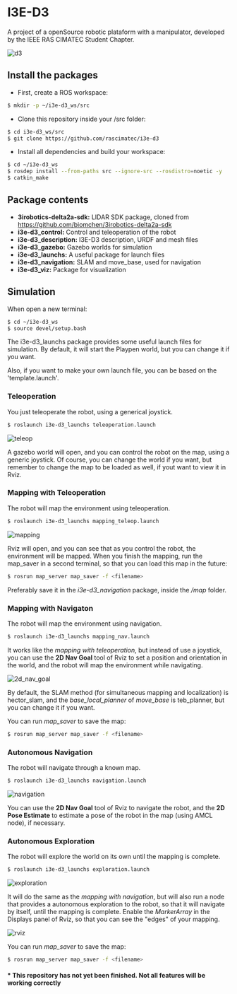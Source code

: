 # I3E-D3
A project of a openSource robotic plataform with a manipulator, 
developed by the IEEE RAS CIMATEC Student Chapter.

![d3](images/d3.png)

## Install the packages
- First, create a ROS workspace:
```bash
$ mkdir -p ~/i3e-d3_ws/src
```
- Clone this repository inside your /src folder:
```bash
$ cd i3e-d3_ws/src
$ git clone https://github.com/rascimatec/i3e-d3
```
- Install all dependencies and build your workspace:
```bash
$ cd ~/i3e-d3_ws
$ rosdep install --from-paths src --ignore-src --rosdistro=noetic -y
$ catkin_make
```

## Package contents
- **3irobotics-delta2a-sdk:** LIDAR SDK package, cloned from https://github.com/biomchen/3irobotics-delta2a-sdk
- **i3e-d3_control:** Control and teleoperation of the robot
- **i3e-d3_description:** I3E-D3 description, URDF and mesh files
- **i3e-d3_gazebo:** Gazebo worlds for simulation
- **i3e-d3_launchs:** A useful package for launch files
- **i3e-d3_navigation:** SLAM and move_base, used for navigation
- **i3e-d3_viz:** Package for visualization

## Simulation
When open a new terminal:
```bash
$ cd ~/i3e-d3_ws
$ source devel/setup.bash
```
The i3e-d3_launchs package provides some useful launch files for simulation. 
By default, it will start the Playpen world, but you can change it if you want.

Also, if you want to make your own launch file, you can be based on the 'template.launch'.

### Teleoperation
You just teleoperate the robot, using a generical joystick.
```bash
$ roslaunch i3e-d3_launchs teleoperation.launch
```

![teleop](images/teleop.png)

A gazebo world will open, and you can control the robot on the map, using a generic joystick.
Of course, you can change the world if you want, 
but remember to change the map to be loaded as well, if yout want to view it in Rviz.

### Mapping with Teleoperation
The robot will map the environment using teleoperation.
```bash
$ roslaunch i3e-d3_launchs mapping_teleop.launch
```

![mapping](images/mapping.png)

Rviz will open, and you can see that as you control the robot, the environment will be mapped.
When you finish the mapping, run the map_saver in a second terminal, 
so that you can load this map in the future:
```bash
$ rosrun map_server map_saver -f <filename>
```
Preferably save it in the *i3e-d3_navigation* package, 
inside the */map* folder.

### Mapping with Navigaton
The robot will map the environment using navigation.
```bash
$ roslaunch i3e-d3_launchs mapping_nav.launch
```
It works like the *mapping with teleoperation*, but instead of use a 
joystick, you can use the **2D Nav Goal** tool of Rviz to set a position 
and orientation in the world, and the robot will map the environment while navigating.

![2d_nav_goal](images/navgoal.png)

By default, the SLAM method (for simultaneous mapping and localization) is
hector_slam, and the *base_local_planner* of *move_base* is teb_planner, 
but you can change it if you want.

You can run *map_saver* to save the map:
```bash
$ rosrun map_server map_saver -f <filename>
``` 

### Autonomous Navigation
The robot will navigate through a known map.
```bash
$ roslaunch i3e-d3_launchs navigation.launch
```

![navigation](images/navigation.png)

You can use the **2D Nav Goal** tool of Rviz to navigate the robot, 
and the **2D Pose Estimate** to estimate a pose of the robot in the map (using AMCL node), 
if necessary. 

### Autonomous Exploration
The robot will explore the world on its own until the mapping is complete.
```bash
$ roslaunch i3e-d3_launchs exploration.launch
```

![exploration](images/exploration.png)

It will do the same as the *mapping with navigation*, but will also run a node 
that provides a autonomous exploration to the robot, so that it will navigate
by itself, until the mapping is complete. Enable the *MarkerArray* in the Displays panel
of Rviz, so that you can see the "edges" of your mapping.

![rviz](images/rviz.png)

You can run *map_saver* to save the map:
```bash
$ rosrun map_server map_saver -f <filename>
``` 

#### * This repository has not yet been finished. Not all features will be working correctly
